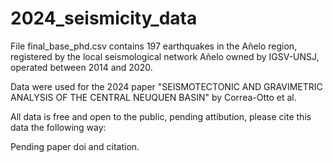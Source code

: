 # 2024_seismicity_data

File final_base_phd.csv contains 197 earthquakes in the Añelo region, registered by the local seismological network Añelo owned by IGSV-UNSJ, operated between 2014 and 2020.

Data were used for the 2024 paper "SEISMOTECTONIC AND GRAVIMETRIC ANALYSIS OF THE CENTRAL NEUQUEN BASIN" by Correa-Otto et al.

All data is free and open to the public, pending attibution, please cite this data the following way:

Pending paper doi and citation.
